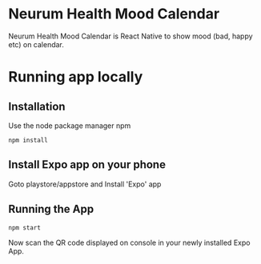 # Neurum Health Mood Calendar
Neurum Health Mood Calendar is React Native to show mood (bad, happy etc) on calendar.

# Running app locally

## Installation

Use the node package manager npm

```
npm install
```
## Install Expo app on your phone
Goto playstore/appstore and Install 'Expo' app

## Running the App

```
npm start

```
Now scan the QR code displayed on console in your newly installed Expo App.